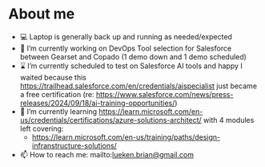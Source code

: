 # About me

- 💻 Laptop is generally back up and running as needed/expected
- 🔭 I’m currently working on DevOps Tool selection for Salesforce between Gearset and Copado (1 demo down and 1 demo scheduled)
- ⌛ I’m currently scheduled to test on Salesforce AI tools and happy I waited because this <https://trailhead.salesforce.com/en/credentials/aispecialist> just became a free certification (re: <https://www.salesforce.com/news/press-releases/2024/09/18/ai-training-opportunities/>)
- 🌱 I’m currently learning <https://learn.microsoft.com/en-us/credentials/certifications/azure-solutions-architect/> with 4 modules left covering:
  - <https://learn.microsoft.com/en-us/training/paths/design-infranstructure-solutions/>
- 📫 How to reach me: mailto:lueken.brian@gmail.com
<!--
- 👯 I’m looking to collaborate on ...
- 🤔 I’m looking for help with ...
- 💬 Ask me about ...
- 😄 Pronouns: ...
- ⚡ Fun fact: ...
Emoji Ref: https://github.com/ikatyang/emoji-cheat-sheet/blob/master/README.md
--!>

